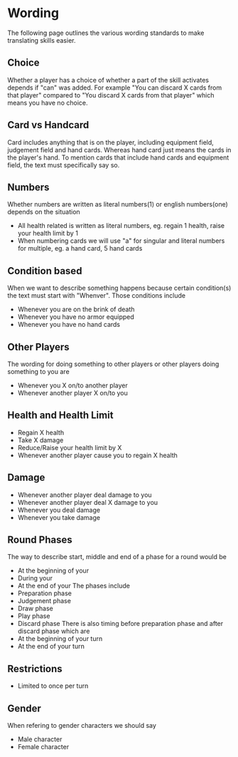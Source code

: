 # Wording

The following page outlines the various wording standards to make translating skills easier.

## Choice
Whether a player has a choice of whether a part of the skill activates depends if "can" was added. For example "You can discard X cards from that player" compared to "You discard X cards from that player" which means you have no choice.

## Card vs Handcard
Card includes anything that is on the player, including equipment field, judgement field and hand cards. Whereas hand card just means the cards in the player's hand. To mention cards that include hand cards and equipment field, the text must specifically say so.

## Numbers
Whether numbers are written as literal numbers(1) or english numbers(one) depends on the situation
* All health related is written as literal numbers, eg. regain 1 health, raise your health limit by 1
* When numbering cards we will use "a" for singular and literal numbers for multiple, eg. a hand card, 5 hand cards

## Condition based
When we want to describe something happens because certain condition(s) the text must start with "Whenver". Those conditions include
* Whenever you are on the brink of death
* Whenever you have no armor equipped
* Whenever you have no hand cards

## Other Players
The wording for doing something to other players or other players doing something to you are
* Whenever you X on/to another player
* Whenever another player X on/to you

## Health and Health Limit
* Regain X health
* Take X damage
* Reduce/Raise your health limit by X
* Whenever another player cause you to regain X health

## Damage
* Whenever another player deal damage to you
* Whenever another player deal X damage to you
* Whenever you deal damage
* Whenever you take damage

## Round Phases
The way to describe start, middle and end of a phase for a round would be
* At the beginning of your 
* During your
* At the end of your
The phases include
* Preparation phase
* Judgement phase
* Draw phase
* Play phase
* Discard phase
There is also timing before preparation phase and after discard phase which are
* At the beginning of your turn
* At the end of your turn

## Restrictions
* Limited to once per turn

## Gender
When refering to gender characters we should say 
* Male character
* Female character